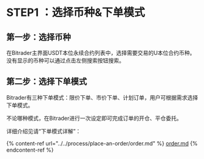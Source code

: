# STEP1 ：选择币种&下单模式

## 第一步：选择币种

在Bitrader主界面USDT本位永续合约列表中，选择需要交易的U本位合约币种。没有显示的币种可以通过点击左侧搜索按钮搜索。

## 第二步：选择下单模式

Bitrader有三种下单模式：限价下单、市价下单、计划订单，用户可根据需求选择下单模式。

不论哪种模式，在Bitrader进行一次设定即可完成订单的开仓、平仓委托。

详细介绍见请“下单模式详解”：

{% content-ref url="../../process/place-an-order/order.md" %}
[order.md](../../process/place-an-order/order.md)
{% endcontent-ref %}


